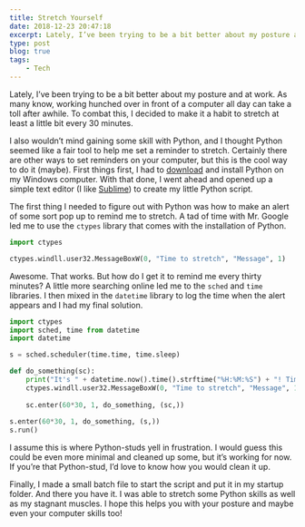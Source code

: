 ```yaml
---
title: Stretch Yourself
date: 2018-12-23 20:47:18
excerpt: Lately, I’ve been trying to be a bit better about my posture and at work.
type: post
blog: true
tags:
    - Tech
---
```


Lately, I’ve been trying to be a bit better about my posture and at work. As many know, working hunched over in front of a computer all day can take a toll after awhile. To combat this, I decided to make it a habit to stretch at least a little bit every 30 minutes.

I also wouldn’t mind gaining some skill with Python, and I thought Python seemed like a fair tool to help me set a reminder to stretch. Certainly there are other ways to set reminders on your computer, but this is the cool way to do it (maybe). First things first, I had to [download](https://www.python.org/downloads/) and install Python on my Windows computer. With that done, I went ahead and opened up a simple text editor (I like [Sublime](https://www.sublimetext.com/3)) to create my little Python script.

The first thing I needed to figure out with Python was how to make an alert of some sort pop up to remind me to stretch. A tad of time with Mr. Google led me to use the `ctypes` library that comes with the installation of Python.

```python
import ctypes

ctypes.windll.user32.MessageBoxW(0, "Time to stretch", "Message", 1)
```

Awesome. That works. But how do I get it to remind me every thirty minutes? A little more searching online led me to the `sched` and `time` libraries. I then mixed in the `datetime` library to log the time when the alert appears and I had my final solution.

```python
import ctypes
import sched, time from datetime
import datetime

s = sched.scheduler(time.time, time.sleep)

def do_something(sc):
    print("It's " + datetime.now().time().strftime("%H:%M:%S") + "! Time to stretch!")
    ctypes.windll.user32.MessageBoxW(0, "Time to stretch", "Message", 1)
    
    sc.enter(60*30, 1, do_something, (sc,))
    
s.enter(60*30, 1, do_something, (s,))
s.run()
```

I assume this is where Python-studs yell in frustration. I would guess this could be even more minimal and cleaned up some, but it’s working for now. If you’re that Python-stud, I’d love to know how you would clean it up.

Finally, I made a small batch file to start the script and put it in my startup folder. And there you have it. I was able to stretch some Python skills as well as my stagnant muscles. I hope this helps you with your posture and maybe even your computer skills too!
